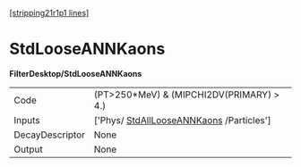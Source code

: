[[stripping21r1p1 lines]](./stripping21r1p1-commonparticles)

# StdLooseANNKaons

**FilterDesktop/StdLooseANNKaons**

|                 |                                                                                     |
|-----------------|-------------------------------------------------------------------------------------|
| Code            | (PT\>250\*MeV) & (MIPCHI2DV(PRIMARY) \> 4.)                                         |
| Inputs          | ['Phys/ [StdAllLooseANNKaons](./stripping21r1p1-stdalllooseannkaons) /Particles'] |
| DecayDescriptor | None                                                                                |
| Output          | None                                                                                |
